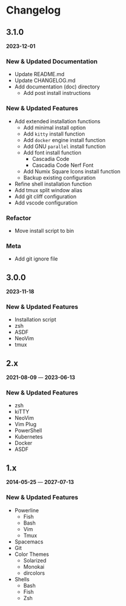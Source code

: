 # Changelog


## 3.1.0
**2023-12-01**

### New & Updated Documentation
+ Update README.md
+ Update CHANGELOG.md
+ Add documentation (doc) directory
    + Add post install instructions

### New & Updated Features
+ Add extended installation functions
    + Add minimal install option
    + Add `kitty` install function
    + Add `docker` engine install function
    + Add GNU `parallel` install function
    + Add font install function
        + Cascadia Code
        + Cascadia Code Nerf Font
    + Add Numix Square Icons install function
    + Backup existing configuration
+ Refine shell installation function
+ Add tmux split window alias
+ Add git cliff configuration
+ Add vscode configuration

### Refactor
+ Move install script to bin

### Meta
+ Add git ignore file


## 3.0.0
**2023-11-18**
### New & Updated Features
+ Installation script
+ zsh
+ ASDF
+ NeoVim
+ tmux


## 2.x
**2021-08-09** — **2023-06-13**
### New & Updated Features
+ zsh
+ kiTTY
+ NeoVim
+ Vim Plug
+ PowerShell
+ Kubernetes
+ Docker
+ ASDF


## 1.x
**2014-05-25** — **2027-07-13**
### New & Updated Features
+ Powerline
    + Fish
    + Bash
    + Vim
    + Tmux
+ Spacemacs
+ Git
+ Color Themes
    + Solarized
    + Monokai
    + dircolors
+ Shells
    + Bash
    + Fish
    + Zsh
